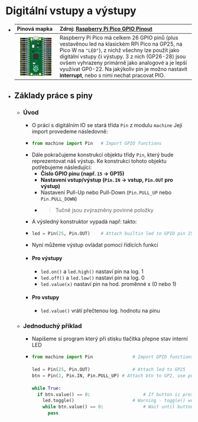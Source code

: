 # Digitální vstupy a výstupy
- |Pinová mapka| Zdroj: [Raspberry Pi Pico GPIO Pinout](https://pico.pinout.xyz/) |
  |---|---|
  | ![pico.png](../assets/pico_1736243755580_0.png) | Raspberry Pi Pico má celkem 26 GPIO pinů (plus vestavěnou led na klasickém RPi Pico na GP25, na Pico W na `"LED"`), z nichž všechny lze použít jako digitální vstupy či výstupy. 3 z nich (GP26-28) jsou ovšem vyhrazeny primárně jako analogové a  je lepší využívat GP0-22. Na jakýkoliv pin je možno nastavit **interrupt**, nebo s nimi nechat pracovat PIO.|
- ## Základy práce s piny
	- ### Úvod
		- O práci s digitálním IO se stará třída `Pin` z modulu `machine` Její import provedeme následovně:
		- ```python
		  from machine import Pin	# Import GPIO functions
		  ```
		- Dále pokračujeme konstrukcí objektu třídy `Pin`, který bude reprezentovat náš výstup. Ke konstrukci tohoto objektu potřebujeme následující:
			- **Číslo GPIO pinu (např. `15` -> GP15)**
			- **Nastavení vstup/výstup (`Pin.IN` -> vstup, `Pin.OUT` pro výstup)**
			- Nastavení Pull-Up nebo Pull-Down (`Pin.PULL_UP` nebo `Pin.PULL_DOWN`)
			- > Tučně jsou zvýrazněny povinné položky
		- A výsledný konstruktor vypadá např: takto:
		- ```python
		  led = Pin(25, Pin.OUT)	# Attach builtin led to GPIO pin 25 (on Pico W use "LED")
		  ```
		- Nyní můžeme výstup ovládat pomocí řídících funkcí
		- #### Pro výstupy
			- `led.on()` a `led.high()` nastaví pin na log. 1
			- `led.off()` a `led.low()` nastaví pin na log. 0
			- `led.value(x)` nastaví pin na hod. proměnné x (0 nebo 1)
		- #### Pro vstupy
			- `led.value()` vrátí přečtenou log. hodnotu na pinu
	- ### Jednoduchý příklad
		- Napíšeme si program který při stisku tlačítka přepne stav interní LED
		- ```python
		  from machine import Pin				# Import GPIO functions
		  
		  led = Pin(25, Pin.OUT)				# Attach led to GP25
		  btn = Pin(2, Pin.IN, Pin.PULL_UP)	# Attach btn to GP2, use pull-up (btn connected between pin 2 and ground)
		  
		  while True:
		    if btn.value() == 0:					# If button is pressed, toggle the led
		      led.toggle()						# Warning - toggle() works only on Pico boards!
		      while btn.value() == 0:				# Wait until button is released
		        pass
		  ```